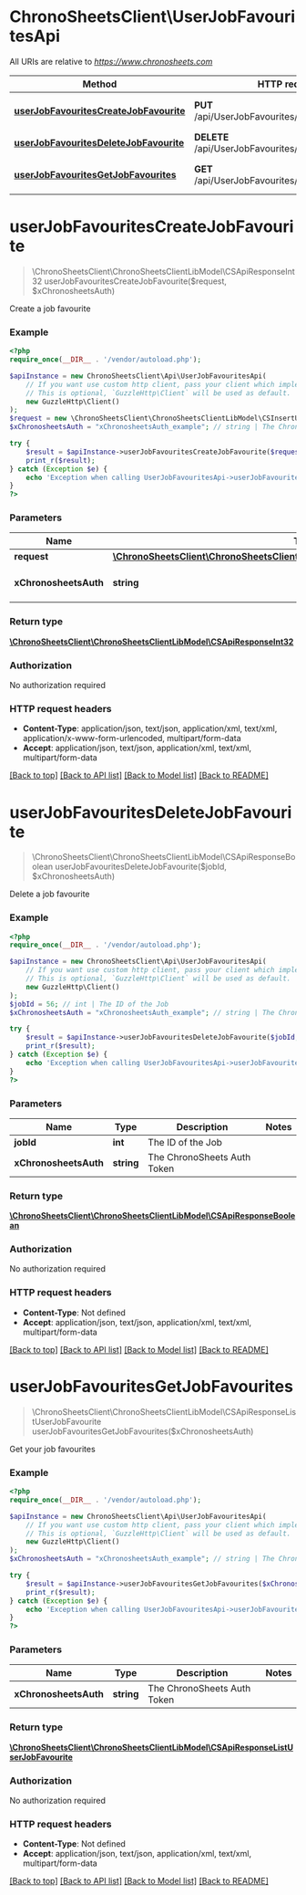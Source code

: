 # ChronoSheetsClient\UserJobFavouritesApi

All URIs are relative to *https://www.chronosheets.com*

Method | HTTP request | Description
------------- | ------------- | -------------
[**userJobFavouritesCreateJobFavourite**](UserJobFavouritesApi.md#userJobFavouritesCreateJobFavourite) | **PUT** /api/UserJobFavourites/CreateJobFavourite | Create a job favourite
[**userJobFavouritesDeleteJobFavourite**](UserJobFavouritesApi.md#userJobFavouritesDeleteJobFavourite) | **DELETE** /api/UserJobFavourites/DeleteJobFavourite | Delete a job favourite
[**userJobFavouritesGetJobFavourites**](UserJobFavouritesApi.md#userJobFavouritesGetJobFavourites) | **GET** /api/UserJobFavourites/GetJobFavourites | Get your job favourites


# **userJobFavouritesCreateJobFavourite**
> \ChronoSheetsClient\ChronoSheetsClientLibModel\CSApiResponseInt32 userJobFavouritesCreateJobFavourite($request, $xChronosheetsAuth)

Create a job favourite

### Example
```php
<?php
require_once(__DIR__ . '/vendor/autoload.php');

$apiInstance = new ChronoSheetsClient\Api\UserJobFavouritesApi(
    // If you want use custom http client, pass your client which implements `GuzzleHttp\ClientInterface`.
    // This is optional, `GuzzleHttp\Client` will be used as default.
    new GuzzleHttp\Client()
);
$request = new \ChronoSheetsClient\ChronoSheetsClientLibModel\CSInsertUserJobFavouriteRequest(); // \ChronoSheetsClient\ChronoSheetsClientLibModel\CSInsertUserJobFavouriteRequest | 
$xChronosheetsAuth = "xChronosheetsAuth_example"; // string | The ChronoSheets Auth Token

try {
    $result = $apiInstance->userJobFavouritesCreateJobFavourite($request, $xChronosheetsAuth);
    print_r($result);
} catch (Exception $e) {
    echo 'Exception when calling UserJobFavouritesApi->userJobFavouritesCreateJobFavourite: ', $e->getMessage(), PHP_EOL;
}
?>
```

### Parameters

Name | Type | Description  | Notes
------------- | ------------- | ------------- | -------------
 **request** | [**\ChronoSheetsClient\ChronoSheetsClientLibModel\CSInsertUserJobFavouriteRequest**](../Model/CSInsertUserJobFavouriteRequest.md)|  |
 **xChronosheetsAuth** | **string**| The ChronoSheets Auth Token |

### Return type

[**\ChronoSheetsClient\ChronoSheetsClientLibModel\CSApiResponseInt32**](../Model/CSApiResponseInt32.md)

### Authorization

No authorization required

### HTTP request headers

 - **Content-Type**: application/json, text/json, application/xml, text/xml, application/x-www-form-urlencoded, multipart/form-data
 - **Accept**: application/json, text/json, application/xml, text/xml, multipart/form-data

[[Back to top]](#) [[Back to API list]](../../README.md#documentation-for-api-endpoints) [[Back to Model list]](../../README.md#documentation-for-models) [[Back to README]](../../README.md)

# **userJobFavouritesDeleteJobFavourite**
> \ChronoSheetsClient\ChronoSheetsClientLibModel\CSApiResponseBoolean userJobFavouritesDeleteJobFavourite($jobId, $xChronosheetsAuth)

Delete a job favourite

### Example
```php
<?php
require_once(__DIR__ . '/vendor/autoload.php');

$apiInstance = new ChronoSheetsClient\Api\UserJobFavouritesApi(
    // If you want use custom http client, pass your client which implements `GuzzleHttp\ClientInterface`.
    // This is optional, `GuzzleHttp\Client` will be used as default.
    new GuzzleHttp\Client()
);
$jobId = 56; // int | The ID of the Job
$xChronosheetsAuth = "xChronosheetsAuth_example"; // string | The ChronoSheets Auth Token

try {
    $result = $apiInstance->userJobFavouritesDeleteJobFavourite($jobId, $xChronosheetsAuth);
    print_r($result);
} catch (Exception $e) {
    echo 'Exception when calling UserJobFavouritesApi->userJobFavouritesDeleteJobFavourite: ', $e->getMessage(), PHP_EOL;
}
?>
```

### Parameters

Name | Type | Description  | Notes
------------- | ------------- | ------------- | -------------
 **jobId** | **int**| The ID of the Job |
 **xChronosheetsAuth** | **string**| The ChronoSheets Auth Token |

### Return type

[**\ChronoSheetsClient\ChronoSheetsClientLibModel\CSApiResponseBoolean**](../Model/CSApiResponseBoolean.md)

### Authorization

No authorization required

### HTTP request headers

 - **Content-Type**: Not defined
 - **Accept**: application/json, text/json, application/xml, text/xml, multipart/form-data

[[Back to top]](#) [[Back to API list]](../../README.md#documentation-for-api-endpoints) [[Back to Model list]](../../README.md#documentation-for-models) [[Back to README]](../../README.md)

# **userJobFavouritesGetJobFavourites**
> \ChronoSheetsClient\ChronoSheetsClientLibModel\CSApiResponseListUserJobFavourite userJobFavouritesGetJobFavourites($xChronosheetsAuth)

Get your job favourites

### Example
```php
<?php
require_once(__DIR__ . '/vendor/autoload.php');

$apiInstance = new ChronoSheetsClient\Api\UserJobFavouritesApi(
    // If you want use custom http client, pass your client which implements `GuzzleHttp\ClientInterface`.
    // This is optional, `GuzzleHttp\Client` will be used as default.
    new GuzzleHttp\Client()
);
$xChronosheetsAuth = "xChronosheetsAuth_example"; // string | The ChronoSheets Auth Token

try {
    $result = $apiInstance->userJobFavouritesGetJobFavourites($xChronosheetsAuth);
    print_r($result);
} catch (Exception $e) {
    echo 'Exception when calling UserJobFavouritesApi->userJobFavouritesGetJobFavourites: ', $e->getMessage(), PHP_EOL;
}
?>
```

### Parameters

Name | Type | Description  | Notes
------------- | ------------- | ------------- | -------------
 **xChronosheetsAuth** | **string**| The ChronoSheets Auth Token |

### Return type

[**\ChronoSheetsClient\ChronoSheetsClientLibModel\CSApiResponseListUserJobFavourite**](../Model/CSApiResponseListUserJobFavourite.md)

### Authorization

No authorization required

### HTTP request headers

 - **Content-Type**: Not defined
 - **Accept**: application/json, text/json, application/xml, text/xml, multipart/form-data

[[Back to top]](#) [[Back to API list]](../../README.md#documentation-for-api-endpoints) [[Back to Model list]](../../README.md#documentation-for-models) [[Back to README]](../../README.md)

